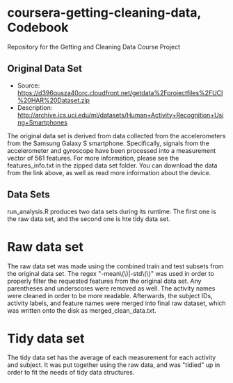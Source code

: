 coursera-getting-cleaning-data, Codebook
========================================

Repository for the Getting and Cleaning Data Course Project

## Original Data Set

* Source: https://d396qusza40orc.cloudfront.net/getdata%2Fprojectfiles%2FUCI%20HAR%20Dataset.zip
* Description: http://archive.ics.uci.edu/ml/datasets/Human+Activity+Recognition+Using+Smartphones

The original data set is derived from data collected from the accelerometers from the Samsung Galaxy S smartphone. Specifically, signals from the accelerometer and gyroscope have been processed into a measurement vector of 561 features. For more information, please see the features_info.txt in the zipped data set folder. You can download the data from the link above, as well as read more information about the device.

## Data Sets

run_analysis.R produces two data sets during its runtime. The first one is the raw data set, and the second one is hte tidy data set.

# Raw data set

The raw data set was made using the combined train and test subsets from the original data set. The regex "-mean\\(\\)|-std\\(\\)" was used in order to properly filter the requested features from the original data set. Any parentheses and underscores were removed as well. The activity names were cleaned in order to be more readable. Afterwards, the subject IDs, activity labels, and feature names were merged into final raw dataset, which was written onto the disk as merged_clean_data.txt.

# Tidy data set

The tidy data set has the average of each measurement for each activity and subject. It was put together using the raw data, and was "tidied" up in order to fit the needs of tidy data structures.